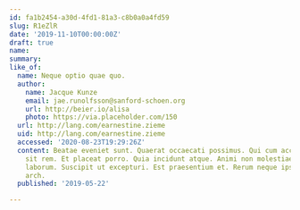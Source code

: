 ```yaml
---
id: fa1b2454-a30d-4fd1-81a3-c8b0a0a4fd59
slug: R1eZlR
date: '2019-11-10T00:00:00Z'
draft: true
name: 
summary: 
like_of:
  name: Neque optio quae quo.
  author:
    name: Jacque Kunze
    email: jae.runolfsson@sanford-schoen.org
    url: http://beier.io/alisa
    photo: https://via.placeholder.com/150
  url: http://lang.com/earnestine.zieme
  uid: http://lang.com/earnestine.zieme
  accessed: '2020-08-23T19:29:26Z'
  content: Beatae eveniet sunt. Quaerat occaecati possimus. Qui cum accusamus. Dolor
    sit rem. Et placeat porro. Quia incidunt atque. Animi non molestiae. Officia omnis
    laborum. Suscipit ut excepturi. Est praesentium et. Rerum neque ipsa. Dicta perferendis
    arch.
  published: '2019-05-22'

---
```



